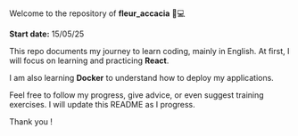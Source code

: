 Welcome to the repository of **fleur_accacia** 🌸💻

**Start date:** 15/05/25

This repo documents my journey to learn coding, mainly in English.
At first, I will focus on learning and practicing **React**.

I am also learning **Docker** to understand how to deploy my applications.


Feel free to follow my progress, give advice, or even suggest training exercises.
I will update this README as I progress.

Thank you !